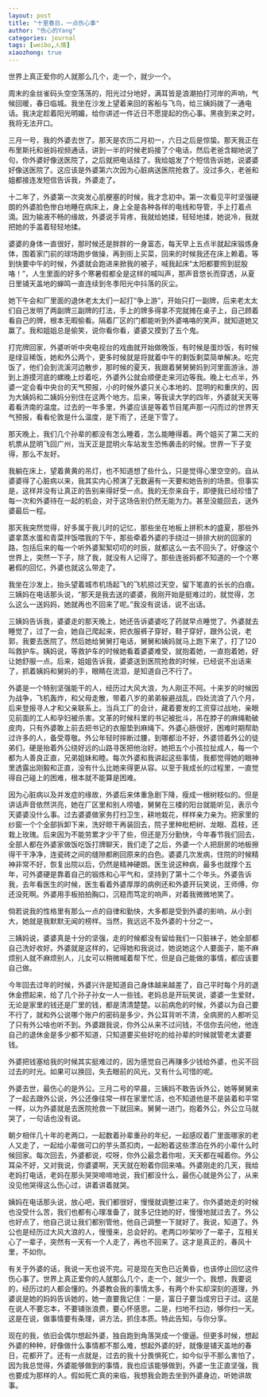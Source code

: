 ```yaml
---
layout: post
title: "十里春日，一点伤心事"
author: "伤心的Yang"
categories: journal
tags: [weibo,人情]
xiaozhong: true
---
```


世界上真正爱你的人就那么几个，走一个，就少一个。

周末的金丝雀码头空空荡荡的，阳光过分地好，满耳皆是浪潮拍打河岸的声响，气候回暖，春日临城。我坐在沙发上望着来回的客船与飞鸟，给三姨妈拨了一通电话。我决定趁着阳光明媚，给你讲述一件近日不愿提起的伤心事。黑夜到来之时，我将无法开口。

三月一号，我的外婆去世了。那天是农历二月初一，六日之后是惊蛰。那天我正在布里斯托和爸妈视频通话，讲到一半的时候老妈接了个电话，然后老爸含糊地说了句，你外婆好像送医院了，之后就把电话挂了。我给姐发了个短信告诉她，说婆婆好像送医院了。这应该是外婆第六次因为心脏病送医院抢救了。没过多久，老爸和姐都接连发短信告诉我，外婆走了。

十二年了，外婆第一次突发心肌梗塞的时候，我才念初中。第一次看见平时坚强硬朗的外婆脸色惨白地睡在病床上，身上全是各种各样的电线和导管，手上打着点滴。因为输液不畅的缘故，外婆说手背疼，我就给她揉，轻轻地揉，她说冷，我就把她的手盖着轻轻地揉。

婆婆的身体一直很好，那时候还是胖胖的一身富态，每天早上五点半就起床锻炼身体，围着家门前的球场跑步做操，再到街上买菜，回来的时候我还在床上赖着。等到快要中午的时候，外婆就会跑进来掀我的被子，喊我起床“太阳都要照到屁股咯！”，人生里面的好多个寒暑假都全是这样的喊叫声，那声音悠长而穿透，从夏日里铺天盖地的蝉鸣一直连续到冬季阳光中抖落的灰尘。

她下午会和厂里面的退休老太太们一起打“争上游”，开始只打一副牌，后来老太太们自己发明了两副牌三副牌的打法，手上的牌多得拿不完就摊在桌子上，自己顾着看自己的牌，根本无暇偷看。隔着厂区的门都能听到外婆咯咯的笑声，就知道她又赢了。我和姐姐总是偷笑，说你看你看，婆婆又摸到了五个鬼。

打完牌回家，外婆听听中央电视台的戏曲就开始做晚饭，有时候是蛋炒饭，有时候是绿豆稀饭，她和外公两个，更多时候就是将就着中午的剩饭剩菜简单解决。吃完饭了，他们会到流溪河边散步，那时候的夏天，我跟着舅舅舅妈到河里面游泳，游到上游摸河底的螺晚上炒着吃，外婆外公就会顺便走来河边等我。晚上七点半，外婆一定会看中央台的天气预报，小的时候外婆只关心本地的、昆明的和重庆的，因为大姨妈和二姨妈分别住在这两个地方。后来，等我读大学的四年，外婆就天天等着看济南的温度。过去的一年多里，外婆应该是等着节目尾声那一闪而过的世界天气预报，看看伦敦是什么温度，是下雨了，还是下雪了。

那天晚上，我们几个孙辈的都没有怎么睡着，怎么能睡得着。两个姐买了第二天的机票从昆明飞回广州，当天正是昆明火车站发生恐怖袭击的时候。世界一下子变得，那么不友好。

我躺在床上，望着黄黄的吊灯，也不知道想了些什么，只是觉得心里空空的。自从婆婆得了心脏病以来，我其实内心预演了无数遍有一天要和她告别的场景。但事实是，这样并没有让真正的告别来得好受一点。我的无奈来自于，即便我已经珍惜了每一次和外婆待在一起的机会，对于这场告别仍然无能为力。甚至没能回去，送外婆最后一程。

那天我突然觉得，好多属于我儿时的记忆，那些坐在地板上拼积木的盛夏，那些外婆拿蒸水蛋和青菜拌饭喂我的下午，那些牵着外婆的手绕过一排排大树的回家的路，包括后来的每一个听外婆絮絮叨叨的时辰，就都这么一去不回头了。好像这个世界上，突然一下子，除了我，就没有人记得了。那些连爸妈都不知道的一个个寒暑假的回忆，外婆也就这么带走了。

我坐在沙发上，抬头望着城市机场起飞的飞机掠过天空，留下笔直的长长的白痕。三姨妈在电话那头说，“那天是我去送的婆婆，我刚开始是挺难过的，就觉得，怎么这么一送妈妈，她就再也不回来了呢。”我没有说话，说不出话。

三姨妈告诉我，婆婆走的那天晚上，她还告诉婆婆吃了药就早点睡觉了。外婆就去睡觉了，过了一会，她自己爬起来，把衣服裤子穿好，鞋子穿好，跟外公说，老郭，我要去医院了。然后她给舅舅打电话，舅舅和姨妈就马上跑下来了，打了120叫救护车。姨妈说，等救护车的时候她看着婆婆难受，就抱着她，一直抱着她，好让她舒服一点。后来，姐姐告诉我，婆婆送到医院抢救的时候，已经说不出话来了，抓着姨妈和舅妈的手，眼睛在流泪，是知道自己不行了。

外婆是一个特别坚强能干的人，经历过大风大浪，为人刚正不阿。十来岁的时候因为战争，飞机轰炸，和父母走散，带着八岁的弟弟躲避战乱，四处流浪了八个月，后来登报寻人才和父亲联系上。当兵工厂的会计，藏着要发的工资穿过战地，亲眼见前面的工人和孕妇被杀害。文革的时候科里的书记被批斗，吊在脖子的麻绳勒破皮肉，只有外婆敢上前去把书记的衣服垫到麻绳下。外婆心肠很好，困难时期帮助过许多的人，备受尊敬。外公年轻时摔断过腰，到哪都治不好，外婆领着外公的徒弟们，硬是抬着外公绕好远的山路寻医把他治好。她把五个小孩拉扯成人，每一个都为人善良正直，兄弟姐妹和睦。每次外婆和我讲起这些事情，我都觉得她的眼神里透露出刚毅和正直，没有什么比她来得更从容。以至于我成长的过程里，一直觉得自己碰上的困难，根本就不能算是困难。

因为心脏病以及并发症的缘故，外婆后来体重急剧下降，瘦成一根树枝似的。但是讲话声音依然洪亮，她在厂区里和别人唠嗑，舅舅在三楼的阳台就能听见，表示今天婆婆没什么事。过去婆婆做家务打扫卫生，耕地栽花，样样亲力亲为。把家里的纱窗一个个全部拆卸下来，洗好晾干再装回去，院子里种枇杷树、龙眼、荔枝，还栽上玫瑰。后来因为不能劳累才少干了些，但还是万分勤快，今年春节我们回去，全部人都在外婆家做饭吃饭打牌聊天，我们走了之后，外婆一个人把厨房的地板擦得干干净净，连瓷砖之间的缝隙都刷回原来的白色。婆婆几次发病，住院的时候精神非常不好，恢复出院以后，仍然是精神硬朗。医生说这种病，最多也就撑个五年，可外婆硬是靠着自己的锻炼和心平气和，坚持到了第十二个年头。外婆告诉我，去年看医生的时候，医生看着外婆厚厚的病例还和外婆开玩笑说，王师傅，你还没死啊。外婆用手板拍拍胸口，沉稳而笃定的响声，对着我微微地笑了。

倘若说我的性格里有那么一点的自律和勤快，大多都是受到外婆的影响，从小到大，她就是我默默无闻的榜样。当然，我远远不及外婆的十分之一。

三姨妈说，婆婆真是十分的坚强，走的时候都没有留给我们一只脏袜子，她全部都自己洗好收好。外婆就是这样的，记得她和我说过，她说她这个人要面子，能不麻烦别人就不麻烦别人，儿女可以稍微喊着帮下忙，但是自己能做的事情，都应该要自己做。

今年回去过年的时候，外婆兴许是知道自己身体越来越差了，自己平时每个月的退休金攒起来，给了几个孙子孙女一人一些钱。老妈总是开玩笑说，婆婆一生爱财，无论是家里的钱还是厂里的钱，都是清清楚楚。以前病危的时候，外婆以为自己要不行了，就和外公说哪个账户的密码是多少，外公耳背听不清，全病房的人都听见了只有外公啥也听不到。外婆跟我说，你外公从来不过问钱，不信你去问他，他连自己的退休金是多少都不知道，只知道要买些好吃的给孙辈的时候就管老太婆要钱。

外婆把钱塞给我的时候其实挺难过的，因为感觉自己再赚多少钱给外婆，也买不回过去的时光。如果可以换回，失去眼前的风光，又有什么可惜的呢。

外婆去世，最伤心的是外公。三月二号的早晨，三姨妈不敢告诉外公，她等舅舅来了一起去跟外公说，外公还像往常一样在家里忙活，也不知道他是不是装着和平常一样，以为外婆就是去医院抢救一下就回来。舅舅一进门，抱着外公，外公立马就哭了，一句话也没有说。

朝夕相伴几十年的老两口，一起数着孙辈重孙的年纪，一起感叹着厂里面哪家的老人又走了，一起给小辈做可口的芋头蒸扣肉，一起盼着这些漂泊在外的小辈什么时候回家。每次回去，外婆都说，哎呀，你外公最念着你啦，天天都在喊着你。外公耳朵不好，又对我说，你婆婆啊，天天就在盼着你回来咯。外婆刚走的几天，我给老妈打电话，老妈在那头哭哭啼啼地说，我们都没什么，最伤心就是外公了，从来没见他哭得这么伤心过，讲着讲着就哭。

姨妈在电话那头说，放心吧，我们都很好，慢慢就调整过来了。你外婆她走的时候也没受什么苦，我们也都有心理准备了，就多记住她的好，慢慢地就过去了。外公也好点了，他自己说让我们都别管他，他自己调整一下就好了。我说，知道了。外公也是经历过大风大浪的人，慢慢来，总会好的。老两口吵架吵了一辈子，互相关心了一辈子，突然有一天有一个人走了，再也不回来了。这才是真正的，春风十里，不如你。

有关于外婆的话，我说一天也说不完。可是现在天色已近黄昏，也该停止回忆这件伤心事了。世界上真正爱你的人就那么几个，走一个，就少一个。我想，我要说的，经历过的人都会懂的。外婆教会我的事情太多，有两个朴实却深刻的道理，外婆说是她的妈妈告诉她的，她一直要我记住：一是，富日子要当成穷日子过。这是在说人不要忘本，不要铺张浪费，要心怀感恩。二是，扫地不扫边，够你扫一天。这是在说，做事情要有条理，讲方法，抓住本质。特此告知，与你分享。

现在的我，依旧会偶尔想起外婆，独自跑到角落哭成一个傻逼。但更多时候，想起外婆的种种，好像做什么事情都不那么难，想起外婆的好，就像是铺天盖地的春日，花都开了。还有一点就是，过去的我十分畏惧死亡，如今似乎不那么害怕了，因为我总觉得，外婆能够做到的事情，我也应该能够做到，外婆一生正直坚强，我也要成为那样的人。假如死亡真的来临，我想我会跑去坐到外婆身边，听她讲故事。